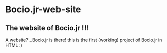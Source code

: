 # Bocio.jr-web-site
The website of Bocio.jr !!!
-
A website?...Bocio.jr is there!
this is the first (working) project of Bocio.jr in HTML :)
